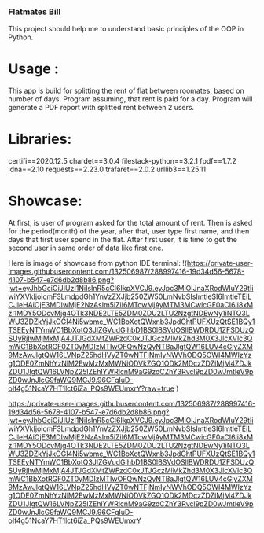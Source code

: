 ### Flatmates Bill ###
This project should help me to understand basic principles of the OOP in Python.

# Usage :
This app is build for splitting the rent of flat between roomates, based on number of days. Program assuming, that rent is paid for a day.
Program will generate a PDF report with splitted rent between 2 users. 

# Libraries:
certifi==2020.12.5
chardet==3.0.4
filestack-python==3.2.1
fpdf==1.7.2
idna==2.10
requests==2.23.0
trafaret==2.0.2
urllib3==1.25.11

# Showcase:
At first, is user of program asked for the total amount of rent. Then is asked for the period(month) of the year, after that, user type first name, and then days that first user
spend in the flat.
After first user, it is time to get the second user in same order of data like first one.

Here is image of showcase from python IDE terminal:
!(https://private-user-images.githubusercontent.com/132506987/288997416-19d34d56-5678-4107-b547-e7d6db2d8b86.png?jwt=eyJhbGciOiJIUzI1NiIsInR5cCI6IkpXVCJ9.eyJpc3MiOiJnaXRodWIuY29tIiwiYXVkIjoicmF3LmdpdGh1YnVzZXJjb250ZW50LmNvbSIsImtleSI6ImtleTEiLCJleHAiOjE3MDIwMjE2NzAsIm5iZiI6MTcwMjAyMTM3MCwicGF0aCI6Ii8xMzI1MDY5ODcvMjg4OTk3NDE2LTE5ZDM0ZDU2LTU2NzgtNDEwNy1iNTQ3LWU3ZDZkYjJkOGI4Ni5wbmc_WC1BbXotQWxnb3JpdGhtPUFXUzQtSE1BQy1TSEEyNTYmWC1BbXotQ3JlZGVudGlhbD1BS0lBSVdOSllBWDRDU1ZFSDUzQSUyRjIwMjMxMjA4JTJGdXMtZWFzdC0xJTJGczMlMkZhd3M0X3JlcXVlc3QmWC1BbXotRGF0ZT0yMDIzMTIwOFQwNzQyNTBaJlgtQW16LUV4cGlyZXM9MzAwJlgtQW16LVNpZ25hdHVyZT0wNTFjNmIyNWVhODQ5OWI4MWIzYzg1ODE0ZmNhYzNlM2EwMzMxMWNiODVkZGQ1ODk2MDczZDZiMjM4ZDJkZDU1JlgtQW16LVNpZ25lZEhlYWRlcnM9aG9zdCZhY3Rvcl9pZD0wJmtleV9pZD0wJnJlcG9faWQ9MCJ9.96CFgIuD-oIf4g51NcaY7HT1lct6iZa_PQs9WEUmxrY?raw=true
)

https://private-user-images.githubusercontent.com/132506987/288997416-19d34d56-5678-4107-b547-e7d6db2d8b86.png?jwt=eyJhbGciOiJIUzI1NiIsInR5cCI6IkpXVCJ9.eyJpc3MiOiJnaXRodWIuY29tIiwiYXVkIjoicmF3LmdpdGh1YnVzZXJjb250ZW50LmNvbSIsImtleSI6ImtleTEiLCJleHAiOjE3MDIwMjE2NzAsIm5iZiI6MTcwMjAyMTM3MCwicGF0aCI6Ii8xMzI1MDY5ODcvMjg4OTk3NDE2LTE5ZDM0ZDU2LTU2NzgtNDEwNy1iNTQ3LWU3ZDZkYjJkOGI4Ni5wbmc_WC1BbXotQWxnb3JpdGhtPUFXUzQtSE1BQy1TSEEyNTYmWC1BbXotQ3JlZGVudGlhbD1BS0lBSVdOSllBWDRDU1ZFSDUzQSUyRjIwMjMxMjA4JTJGdXMtZWFzdC0xJTJGczMlMkZhd3M0X3JlcXVlc3QmWC1BbXotRGF0ZT0yMDIzMTIwOFQwNzQyNTBaJlgtQW16LUV4cGlyZXM9MzAwJlgtQW16LVNpZ25hdHVyZT0wNTFjNmIyNWVhODQ5OWI4MWIzYzg1ODE0ZmNhYzNlM2EwMzMxMWNiODVkZGQ1ODk2MDczZDZiMjM4ZDJkZDU1JlgtQW16LVNpZ25lZEhlYWRlcnM9aG9zdCZhY3Rvcl9pZD0wJmtleV9pZD0wJnJlcG9faWQ9MCJ9.96CFgIuD-oIf4g51NcaY7HT1lct6iZa_PQs9WEUmxrY


